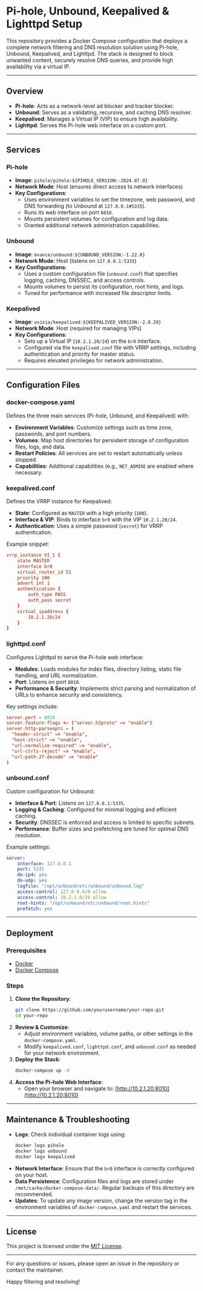 # Pi-hole, Unbound, Keepalived & Lighttpd Setup

This repository provides a Docker Compose configuration that deploys a complete network filtering and DNS resolution solution using Pi-hole, Unbound, Keepalived, and Lighttpd. The stack is designed to block unwanted content, securely resolve DNS queries, and provide high availability via a virtual IP.

---

## Overview

- **Pi-hole**: Acts as a network-level ad blocker and tracker blocker.
- **Unbound**: Serves as a validating, recursive, and caching DNS resolver.
- **Keepalived**: Manages a Virtual IP (VIP) to ensure high availability.
- **Lighttpd**: Serves the Pi-hole web interface on a custom port.

---

## Services

### Pi-hole

- **Image**: `pihole/pihole:${PIHOLE_VERSION:-2024.07.0}`
- **Network Mode**: Host (ensures direct access to network interfaces)
- **Key Configurations**:
  - Uses environment variables to set the timezone, web password, and DNS forwarding (to Unbound at `127.0.0.1#5335`).
  - Runs its web interface on port `8010`.
  - Mounts persistent volumes for configuration and log data.
  - Granted additional network administration capabilities.

### Unbound

- **Image**: `mvance/unbound:${UNBOUND_VERSION:-1.22.0}`
- **Network Mode**: Host (listens on `127.0.0.1:5335`)
- **Key Configurations**:
  - Uses a custom configuration file (`unbound.conf`) that specifies logging, caching, DNSSEC, and access controls.
  - Mounts volumes to persist its configuration, root hints, and logs.
  - Tuned for performance with increased file descriptor limits.

### Keepalived

- **Image**: `osixia/keepalived:${KEEPALIVED_VERSION:-2.0.20}`
- **Network Mode**: Host (required for managing VIPs)
- **Key Configurations**:
  - Sets up a Virtual IP (`10.2.1.20/24`) on the `br0` interface.
  - Configured via the `keepalived.conf` file with VRRP settings, including authentication and priority for master status.
  - Requires elevated privileges for network administration.

---

## Configuration Files

### docker-compose.yaml

Defines the three main services (Pi-hole, Unbound, and Keepalived) with:
- **Environment Variables**: Customize settings such as time zone, passwords, and port numbers.
- **Volumes**: Map host directories for persistent storage of configuration files, logs, and data.
- **Restart Policies**: All services are set to restart automatically unless stopped.
- **Capabilities**: Additional capabilities (e.g., `NET_ADMIN`) are enabled where necessary.

### keepalived.conf

Defines the VRRP instance for Keepalived:
- **State**: Configured as `MASTER` with a high priority (`100`).
- **Interface & VIP**: Binds to interface `br0` with the VIP `10.2.1.20/24`.
- **Authentication**: Uses a simple password (`secret`) for VRRP authentication.
  
Example snippet:
~~~conf
vrrp_instance VI_1 {
    state MASTER
    interface br0 
    virtual_router_id 51
    priority 100
    advert_int 1
    authentication {
        auth_type PASS
        auth_pass secret
    }
    virtual_ipaddress {
        10.2.1.20/24
    }
}
~~~

### lighttpd.conf

Configures Lighttpd to serve the Pi-hole web interface:
- **Modules**: Loads modules for index files, directory listing, static file handling, and URL normalization.
- **Port**: Listens on port `8010`.
- **Performance & Security**: Implements strict parsing and normalization of URLs to enhance security and consistency.
  
Key settings include:
~~~conf
server.port = 8010
server.feature-flags += ("server.h2proto" => "enable")
server.http-parseopts = (
  "header-strict" => "enable",
  "host-strict" => "enable",
  "url-normalize-required" => "enable",
  "url-ctrls-reject" => "enable",
  "url-path-2f-decode" => "enable"
)
~~~

### unbound.conf

Custom configuration for Unbound:
- **Interface & Port**: Listens on `127.0.0.1:5335`.
- **Logging & Caching**: Configured for minimal logging and efficient caching.
- **Security**: DNSSEC is enforced and access is limited to specific subnets.
- **Performance**: Buffer sizes and prefetching are tuned for optimal DNS resolution.
  
Example settings:
~~~yaml
server:
    interface: 127.0.0.1
    port: 5335
    do-ip4: yes
    do-udp: yes
    logfile: "/opt/unbound/etc/unbound/unbound.log"
    access-control: 127.0.0.0/8 allow
    access-control: 10.2.1.0/24 allow
    root-hints: "/opt/unbound/etc/unbound/root.hints"
    prefetch: yes
~~~

---

## Deployment

### Prerequisites

- [Docker](https://docs.docker.com/get-docker/)
- [Docker Compose](https://docs.docker.com/compose/install/)

### Steps

1. **Clone the Repository**:
   ~~~bash
   git clone https://github.com/yourusername/your-repo.git
   cd your-repo
   ~~~
2. **Review & Customize**:
   - Adjust environment variables, volume paths, or other settings in the `docker-compose.yaml`.
   - Modify `keepalived.conf`, `lighttpd.conf`, and `unbound.conf` as needed for your network environment.
3. **Deploy the Stack**:
   ~~~bash
   docker-compose up -d
   ~~~
4. **Access the Pi-hole Web Interface**:
   - Open your browser and navigate to: [http://10.2.1.20:8010](http://10.2.1.20:8010)

---

## Maintenance & Troubleshooting

- **Logs**: Check individual container logs using:
   ~~~bash
   docker logs pihole
   docker logs unbound
   docker logs keepalived
   ~~~
- **Network Interface**: Ensure that the `br0` interface is correctly configured on your host.
- **Data Persistence**: Configuration files and logs are stored under `/mnt/cache/docker-compose-data/`. Regular backups of this directory are recommended.
- **Updates**: To update any image version, change the version tag in the environment variables of `docker-compose.yaml` and restart the services.

---

## License

This project is licensed under the [MIT License](LICENSE).

---

For any questions or issues, please open an issue in the repository or contact the maintainer.

Happy filtering and resolving!
